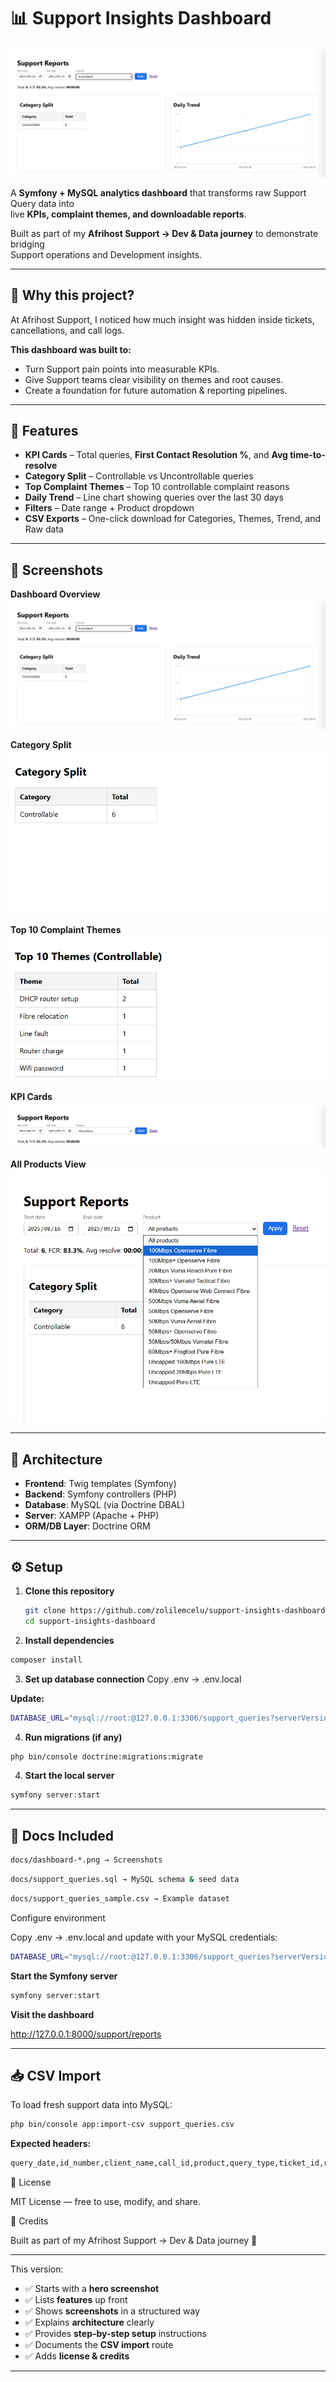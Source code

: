# 📊 Support Insights Dashboard

![Support Report](docs/dashboard-support-report.png)

A **Symfony + MySQL analytics dashboard** that transforms raw Support Query data into  
live **KPIs, complaint themes, and downloadable reports**.  

Built as part of my **Afrihost Support → Dev & Data journey** to demonstrate bridging  
Support operations and Development insights.

---

## 🎯 Why this project?

At Afrihost Support, I noticed how much insight was hidden inside tickets, cancellations, and call logs.

**This dashboard was built to:**

- Turn Support pain points into measurable KPIs.
- Give Support teams clear visibility on themes and root causes.
- Create a foundation for future automation & reporting pipelines.

---

## 🚀 Features

- **KPI Cards** – Total queries, **First Contact Resolution %**, and **Avg time-to-resolve**  
- **Category Split** – Controllable vs Uncontrollable queries  
- **Top Complaint Themes** – Top 10 controllable complaint reasons  
- **Daily Trend** – Line chart showing queries over the last 30 days  
- **Filters** – Date range + Product dropdown  
- **CSV Exports** – One-click download for Categories, Themes, Trend, and Raw data  

---

## 📸 Screenshots

**Dashboard Overview**  
![Support Report](docs/dashboard-support-report.png)

**Category Split**  
![Category Split](docs/dashboard-split.png)

**Top 10 Complaint Themes**  
![Top 10 Themes](docs/dashboard-top-10-themes.png)

**KPI Cards**  
![KPI Cards](docs/dashboard-kpis.png)

**All Products View**  
![All Products](docs/dashboard-all-products.png)

---

## 🧱 Architecture

- **Frontend**: Twig templates (Symfony)  
- **Backend**: Symfony controllers (PHP)  
- **Database**: MySQL (via Doctrine DBAL)  
- **Server**: XAMPP (Apache + PHP)  
- **ORM/DB Layer**: Doctrine ORM  

---

## ⚙️ Setup

1. **Clone this repository**
   ```bash
   git clone https://github.com/zolilemcelu/support-insights-dashboard.git
   cd support-insights-dashboard

2. **Install dependencies**
```bash
composer install
```

3. **Set up database connection**
Copy .env → .env.local

**Update:**
```bash
DATABASE_URL="mysql://root:@127.0.0.1:3306/support_queries?serverVersion=10.4&charset=utf8mb4"
```

4. **Run migrations (if any)**
```bash
php bin/console doctrine:migrations:migrate
```

4. **Start the local server**
```bash
symfony server:start
```

---

## 📂 Docs Included

```bash
docs/dashboard-*.png → Screenshots
```
```bash
docs/support_queries.sql → MySQL schema & seed data
```
```bash
docs/support_queries_sample.csv → Example dataset
```

Configure environment

Copy .env → .env.local and update with your MySQL credentials:
```bash
DATABASE_URL="mysql://root:@127.0.0.1:3306/support_queries?serverVersion=10.4&charset=utf8mb4"
```


**Start the Symfony server**
```bash
symfony server:start
```


**Visit the dashboard**

http://127.0.0.1:8000/support/reports

---

## 📥 CSV Import

To load fresh support data into MySQL:
```bash
php bin/console app:import-csv support_queries.csv
```

**Expected headers:**
```bash
query_date,id_number,client_name,call_id,product,query_type,ticket_id,reason_verbatim,reason_normalized,category,action_taken,first_contact_resolution,time_to_resolve,complaint_theme,mojo_notes,mojo_account,notes,in_period
```

📄 License

MIT License — free to use, modify, and share.

🙌 Credits

Built as part of my Afrihost Support → Dev & Data journey 🚀


---

This version:  
- ✅ Starts with a **hero screenshot**  
- ✅ Lists **features** up front  
- ✅ Shows **screenshots** in a structured way  
- ✅ Explains **architecture** clearly  
- ✅ Provides **step-by-step setup** instructions  
- ✅ Documents the **CSV import** route  
- ✅ Adds **license & credits**  

---
